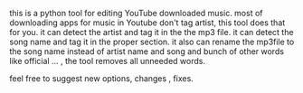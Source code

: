 this is a python tool for editing YouTube downloaded music.
most of downloading apps for music in Youtube don't tag artist, this tool does that for you. 
it can detect the artist and tag it in the the mp3 file. 
it can detect the song name and tag it in the proper section. 
it also can rename the mp3file to the song name instead of artist name and song and bunch of other words like official ... , the tool removes all unneeded words.

feel free to suggest new options, changes , fixes.
